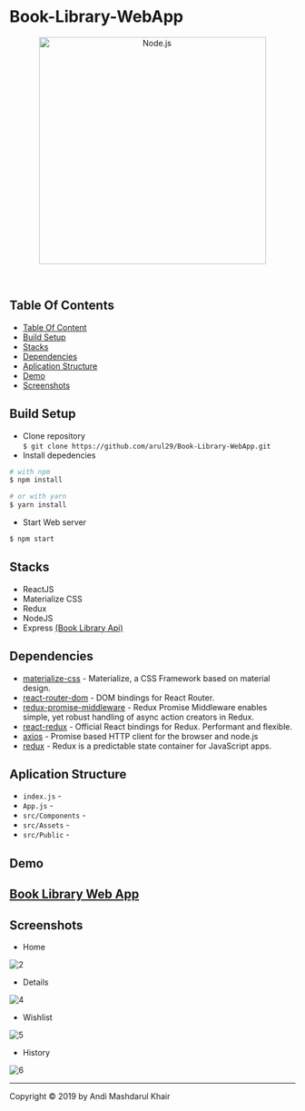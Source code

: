 # Book-Library-WebApp

<p align="center">
  <a href="https://reactjs.org/">
    <img
      alt="Node.js"
      src="https://user-images.githubusercontent.com/54633249/70867439-21304600-1fa8-11ea-8a81-dab0210784b1.png"
      width="400"
    />
    <br>
  </a>
</p>

</h1>

<br/>

## Table Of Contents

- [Table Of Content](#table-of-content)
- [Build Setup](#build-setup)
- [Stacks](#stacks)
- [Dependencies](#dependencies)
- [Aplication Structure](#aplication-Structure)
- [Demo](#demo)
- [Screenshots](#screenshots)

## Build Setup

- Clone repository  
  `$ git clone https://github.com/arul29/Book-Library-WebApp.git`
- Install depedencies

```bash
# with npm
$ npm install

# or with yarn
$ yarn install
```

- Start Web server

```bash
$ npm start
```

## Stacks

- ReactJS
- Materialize CSS
- Redux
- NodeJS
- Express <a href="https://github.com/arul29/Book-Library-Express-Api">(Book Library Api)</a>

## Dependencies

- [materialize-css](https://www.npmjs.com/package/materialize-css) - Materialize, a CSS Framework based on material design.
- [react-router-dom](https://www.npmjs.com/package/react-router-dom) - DOM bindings for React Router.
- [redux-promise-middleware](https://www.npmjs.com/package/redux-promise-middleware) - Redux Promise Middleware enables simple, yet robust handling of async action creators in Redux.
- [react-redux](https://www.npmjs.com/package/react-redux) - Official React bindings for Redux. Performant and flexible.
- [axios](https://www.npmjs.com/package/axios) - Promise based HTTP client for the browser and node.js
- [redux](https://www.npmjs.com/package/redux) - Redux is a predictable state container for JavaScript apps.

## Aplication Structure

- `index.js` -
- `App.js` -
- `src/Components` -
- `src/Assets` -
- `src/Public` -

## Demo

<h2><a href="https://booklibrary-app.netlify.com">Book Library Web App</a></h2>

## Screenshots

- Home

![2](https://user-images.githubusercontent.com/54633249/70865944-cbeb3900-1f95-11ea-9524-71804e367ca7.png)

- Details

![4](https://user-images.githubusercontent.com/54633249/70865947-d3aadd80-1f95-11ea-89f9-de6c228bde1c.png)

- Wishlist

![5](https://user-images.githubusercontent.com/54633249/70865978-474cea80-1f96-11ea-89ce-104feaa7ff30.png)

- History

![6](https://user-images.githubusercontent.com/54633249/70865985-5d5aab00-1f96-11ea-9e0f-caed390a6a6a.png)

---

Copyright © 2019 by Andi Mashdarul Khair
